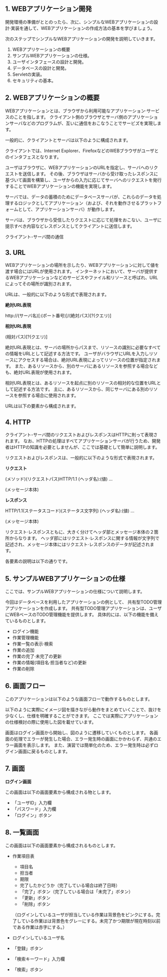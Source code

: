 ## 1. WEBアプリケーション開発

開発環境の準備がととのったら、次に、シンプルなWEBアプリケーションの設計·実装を通して、WEBアプリケーションの作成方法の基本を学びましょう。

次のステップでシンプルなWEBアプリケーションの開発を説明していきます。

1. WEBアプリケーションの概要
2. サンプルWEBアプリケーションの仕様。
3. ユーザインタフェースの設計と開発。
4. データベースの設計と開発。
5. Servletの実装。
6. セキュリティの基本。

## 2. WEBアプリケーションの概要

WEBアプリケーションとは、ブラウザから利用可能なアプリケーション·サービスのことを指します。
クライアント側のブラウザとサーバ側のアプリケーションサーバなどのプログラムが、互いに通信をおこなうことでサービズを実現します。

一般的に、クライアントとサーバは以下のように構成されます。

クライアントでは、Internet Explorer、FirefoxなどのWEBブラウザがユーザとのインタフェスとなります。

ユーザはブラウザに、WEBアプリケーションのURLを指定し、サーバへのリクエストを送信します。
その後、ブラウザはサーバから受け取ったレスポンスに基づいて画面を構築し、ユーザからの入力に応じてサーバへのリクエストを発行することでWEBアプリケーションの機能を実現します。

サーバでは、データの蓄積のためにデータベースサーバが、これらのデータを処理するロジックとしてアプリケーション（および、それを動作させるプラットフォームとして、アプリケーションサーバ）が動作します。

サーバは、ブラウザから受信したりクエストに応じて処理をおこない、ユーザに提示すべき内容などレスポンスとしてクライアントに送信します。

クライアント-サーバ間の通信

## 3. URL

WEBアプリケーションの場所を示したり、WEBアプリケーションに対して値を渡す場合にはURLが使用されます。
インターネットにおいて、サーバが提供するWEBアプリケーションなどのサービスやファイル和リソースと呼ばれ、URLによってその場所が識別されます。

URLは、一般的に以下のような形式で表現されます。

**絶対URL表現**

http://(サーバ名)[:(ポート番号)]/(絶対パス)[?(クエリ)]

**相対URL表現**

(相対パス)[?(クエリ)]

絶対URL表現とは、サーバの場所からパスまで、リソースの識別に必要なすべての情報をURLとして記述する方法です。
ユーザがバラウザにURLを入力しリソースにアクセスする場合は、絶対URL表現によってリソースの位置が指定されます。
また、あるリソースから、別のサーバにあるリソースを参照する場合なども、絶対URL表現が使用されます。

相対URL表現とは、あるリソースを起点に別のリソースの相対的な位置をURLとして記述する方法です。
主に、あるリソースから、同じサーバにある別のリソースを参照する場合に使用されます。

URLは以下の要素から構成されます。

## 4. HTTP

クライアント-サーバ間のリクエストおよびレスポンスはHTTPに則って表現されます。
なお、HTTPの処理はすべてアプリケーションサーバが行うため、開発者はHTTPの知識を必要としませんが、ここでは基礎として簡単に説明します。

リクエストおよびレスポンスは、一般的に以下のような形式で表現されます。

**リクエスト**

(メソッド)(リクエストパス)HTTP/1.1
(ヘッダ名):(値)
...

(メッセージ本体)

**レスポンス**

HTTP/1.1(ステータスコード)(ステータス文字列)
(ヘッダ名):(値)
...

(メッセージ本体)

リクエスト·レスポンスともに、大きく分けてヘッダ部とメッセージ本体の２箇所からなります。
ヘッダ部にはリクエスト·レスポンスに関する情報が文字列で記述され、メッセージ本体にはリクエスト·レスポンスのデータが記述されます。

各要素の説明は以下の通りです。

## 5. サンプルWEBアプリケーションの仕様

ここでは、サンプルWEBアプリケーションの仕様について説明します。

今回はデータベースを利用したアプリケーションの例として、
共有型TODO管理アプリケーションを作成します。
共有型TODO管理アプリケーションは、ユーザにWEBベースのTODO管理機能を提供します。
具体的には、以下の機能を備えているものとします。

* ログイン機能
* 作業管理機能
* 作業一覧の表示·検索
* 作業の追加
* 作業の完了·未完了の更新
* 作業の情報(項目名·担当者など)の更新
* 作業の削除

## 6. 画面フロー

このアプリケーションは以下のような画面フローで動作するものとします。

以下のように実際にイメージ図を描きながら動作をまとめていくことで、抜けを少なくし、仕様を明確することができます。
ここでは実際にアプリケーションの仕様検討の際に使用した図を載せています。

画面はログイン画面から開始し、図のように遷移していくものとします。
各画面の処理でエラーが発生した場合、エラー発生時の画面にかかわらず、共通のエラー画面を表示します。
また、演習では簡単化のため、エラー発生時は必ずログイン画面に戻るものとします。

## 7. 画面

**ログイン画面**

この画面は以下の画面要素から構成される物とします。

* 「ユーザID」入力欄
* 「パスワード」入力欄
* 「ログイン」ボタン

## 8. 一覧画面

この画面は以下の画面要素から構成されるものとします。

- 作業項目表

  * 項目名
  * 担当者　
  * 期限
  * 完了したかどうか（完了している場合は終了日時）
  * 「完了」ボタン（完了している場合は「未完了」ボタン）
  * 「更新」ボタン
  * 「削除」ボタン

  （ログインしているユーザが担当している作業は背景色をピンクにする。完了している作業はは背景色をグレーにする。未完了かつ期限が現在時刻以前である作業は赤字にする。）

- ログインしているユーザ名
- 「登録」ボタン
- 「検索キーワード」入力欄
- 「検索」ボタン